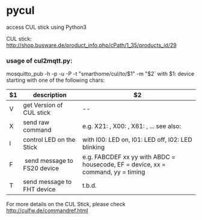 # pycul
access CUL stick using Python3 

CUL stick: http://shop.busware.de/product_info.php/cPath/1_35/products_id/29


### usage of cul2mqtt.py:

mosquitto_pub -h <hostname> -p <port> -u <username> -P <passworf> -t "smarthome/cul/to/$1" -m "$2`
  with $1: device starting with one of the following chars:

  $1 | description | $2
  --- | ---- | ---
  V | get Version of CUL stick | --
  X | send raw command  | e.g. X21: , X00: , X61: , ... see also:
  l | control LED on the Stick | with l00: LED on, l01: LED off, l02: LED blinking
  F | send message to FS20 device | e.g. FABCDEF xx yy with ABDC = housecode, EF = device, xx = command, yy = timing 
  T | send message to FHT device | t.b.d.
  
For more details on the CUL Stick, please check http://culfw.de/commandref.html
